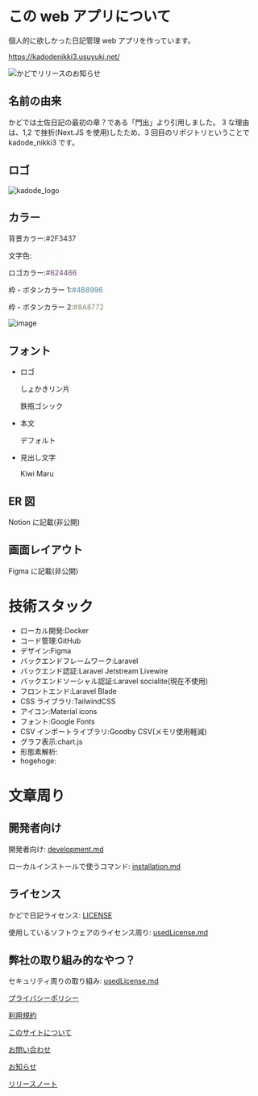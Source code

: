 # この web アプリについて

個人的に欲しかった日記管理 web アプリを作っています。

https://kadodenikki3.usuyuki.net/

![かどでリリースのお知らせ](https://user-images.githubusercontent.com/63891531/124377606-ad6ba080-dce7-11eb-8cf4-af3fc95656ef.png)

## 名前の由来

かどでは土佐日記の最初の章？である「門出」より引用しました。
3 な理由は、1,2 で挫折(Next.JS を使用)したため、3 回目のリポジトリということで kadode_nikki3 です。

## ロゴ

![kadode_logo](https://user-images.githubusercontent.com/63891531/103437865-f165e600-4c6f-11eb-8d7b-70669e479706.png)

## カラー

背景カラー:<span style="color:#2F3437">#2F3437</span>

文字色:<span style="color:#F9FFF9">#F9FFF9</span>

ロゴカラー:<span style="color:#624466">#624466</span>

枠・ボタンカラー 1:<span style="color:#4B8996">#4B8996</span>

枠・ボタンカラー 2:<span style="color:#8A8772">#8A8772</span>

![image](https://user-images.githubusercontent.com/63891531/122196315-1c688d00-ced2-11eb-8f2f-0b4d04c6340d.png)

## フォント

-   ロゴ

    しょかきリン片

    鉄瓶ゴシック

-   本文

    デフォルト

-   見出し文字

    Kiwi Maru

## ER 図

Notion に記載(非公開)

## 画面レイアウト

Figma に記載(非公開)

# 技術スタック

-   ローカル開発:Docker
-   コード管理:GitHub
-   デザイン:Figma
-   バックエンドフレームワーク:Laravel
-   バックエンド認証:Laravel Jetstream Livewire
-   バックエンドソーシャル認証:Laravel socialite(現在不使用)
-   フロントエンド:Laravel Blade
-   CSS ライブラリ:TailwindCSS
-   アイコン:Material icons
-   フォント:Google Fonts
-   CSV インポートライブラリ:Goodby CSV(メモリ使用軽減)
-   グラフ表示:chart.js
-   形態素解析:
-   hogehoge:

# 文章周り

## 開発者向け

開発者向け: [development.md](./docs/01_development.md)

ローカルインストールで使うコマンド: [installation.md](./docs/02_installation.md)

## ライセンス

かどで日記ライセンス: [LICENSE](./LICENSE.md)

使用しているソフトウェアのライセンス周り: [usedLicense.md](./docs/99_usedLicense.md)

## 弊社の取り組み的なやつ？

セキュリティ周りの取り組み: [usedLicense.md](./docs/99_usedLicense.md)

[プライバシーポリシー](https://kadodenikki3.usuyuki.net/privacyPolicy)

[利用規約](https://kadodenikki3.usuyuki.net/terms)

[このサイトについて](https://kadodenikki3.usuyuki.net/aboutThisSite)

[お問い合わせ](https://kadodenikki3.usuyuki.net/contact)

[お知らせ](https://kadodenikki3.usuyuki.net/news)

[リリースノート](https://kadodenikki3.usuyuki.net/releaseNote)
